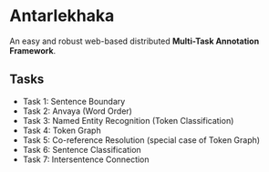 # Antarlekhaka

An easy and robust web-based distributed **Multi-Task Annotation Framework**.

## Tasks

* Task 1: Sentence Boundary
* Task 2: Anvaya (Word Order)
* Task 3: Named Entity Recognition (Token Classification)
* Task 4: Token Graph
* Task 5: Co-reference Resolution (special case of Token Graph)
* Task 6: Sentence Classification
* Task 7: Intersentence Connection

